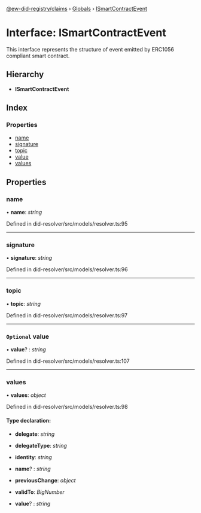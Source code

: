 [@ew-did-registry/claims](../README.md) › [Globals](../globals.md) › [ISmartContractEvent](ismartcontractevent.md)

# Interface: ISmartContractEvent

This interface represents the structure of event emitted by ERC1056 compliant smart contract.

## Hierarchy

* **ISmartContractEvent**

## Index

### Properties

* [name](ismartcontractevent.md#name)
* [signature](ismartcontractevent.md#signature)
* [topic](ismartcontractevent.md#topic)
* [value](ismartcontractevent.md#optional-value)
* [values](ismartcontractevent.md#values)

## Properties

###  name

• **name**: *string*

Defined in did-resolver/src/models/resolver.ts:95

___

###  signature

• **signature**: *string*

Defined in did-resolver/src/models/resolver.ts:96

___

###  topic

• **topic**: *string*

Defined in did-resolver/src/models/resolver.ts:97

___

### `Optional` value

• **value**? : *string*

Defined in did-resolver/src/models/resolver.ts:107

___

###  values

• **values**: *object*

Defined in did-resolver/src/models/resolver.ts:98

#### Type declaration:

* **delegate**: *string*

* **delegateType**: *string*

* **identity**: *string*

* **name**? : *string*

* **previousChange**: *object*

* **validTo**: *BigNumber*

* **value**? : *string*
